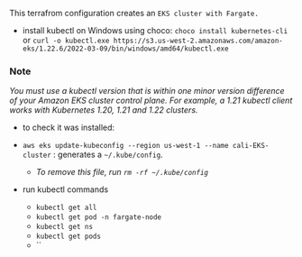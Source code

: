 This terrafrom configuration creates an `EKS cluster with Fargate.`

- install kubectl on Windows using choco:
`choco install kubernetes-cli` or `curl -o kubectl.exe https://s3.us-west-2.amazonaws.com/amazon-eks/1.22.6/2022-03-09/bin/windows/amd64/kubectl.exe`
 ### Note
*You must use a kubectl version that is within one minor version difference of your Amazon EKS cluster control plane. For example, a 1.21 kubectl client works with Kubernetes 1.20, 1.21 and 1.22 clusters.*

- to check it was installed: 


- `aws eks update-kubeconfig --region us-west-1 --name cali-EKS-cluster` : generates a `~/.kube/config`. 
    - *To remove this file, run `rm -rf ~/.kube/config`*

- run kubectl commands
    - `kubectl get all`
    - `kubectl get pod -n fargate-node`
    - `kubectl get ns`
    - `kubectl get pods`
    - ``